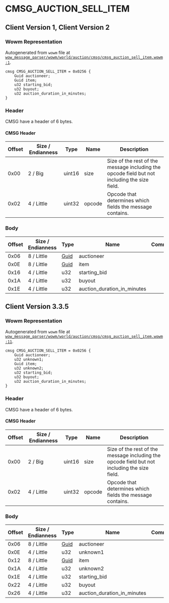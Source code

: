 # CMSG_AUCTION_SELL_ITEM

## Client Version 1, Client Version 2

### Wowm Representation

Autogenerated from `wowm` file at [`wow_message_parser/wowm/world/auction/cmsg/cmsg_auction_sell_item.wowm:1`](https://github.com/gtker/wow_messages/tree/main/wow_message_parser/wowm/world/auction/cmsg/cmsg_auction_sell_item.wowm#L1).
```rust,ignore
cmsg CMSG_AUCTION_SELL_ITEM = 0x0256 {
    Guid auctioneer;
    Guid item;
    u32 starting_bid;
    u32 buyout;
    u32 auction_duration_in_minutes;
}
```
### Header

CMSG have a header of 6 bytes.

#### CMSG Header

| Offset | Size / Endianness | Type   | Name   | Description |
| ------ | ----------------- | ------ | ------ | ----------- |
| 0x00   | 2 / Big           | uint16 | size   | Size of the rest of the message including the opcode field but not including the size field.|
| 0x02   | 4 / Little        | uint32 | opcode | Opcode that determines which fields the message contains.|

### Body

| Offset | Size / Endianness | Type | Name | Comment |
| ------ | ----------------- | ---- | ---- | ------- |
| 0x06 | 8 / Little | [Guid](../types/packed-guid.md) | auctioneer |  |
| 0x0E | 8 / Little | [Guid](../types/packed-guid.md) | item |  |
| 0x16 | 4 / Little | u32 | starting_bid |  |
| 0x1A | 4 / Little | u32 | buyout |  |
| 0x1E | 4 / Little | u32 | auction_duration_in_minutes |  |

## Client Version 3.3.5

### Wowm Representation

Autogenerated from `wowm` file at [`wow_message_parser/wowm/world/auction/cmsg/cmsg_auction_sell_item.wowm:11`](https://github.com/gtker/wow_messages/tree/main/wow_message_parser/wowm/world/auction/cmsg/cmsg_auction_sell_item.wowm#L11).
```rust,ignore
cmsg CMSG_AUCTION_SELL_ITEM = 0x0256 {
    Guid auctioneer;
    u32 unknown1;
    Guid item;
    u32 unknown2;
    u32 starting_bid;
    u32 buyout;
    u32 auction_duration_in_minutes;
}
```
### Header

CMSG have a header of 6 bytes.

#### CMSG Header

| Offset | Size / Endianness | Type   | Name   | Description |
| ------ | ----------------- | ------ | ------ | ----------- |
| 0x00   | 2 / Big           | uint16 | size   | Size of the rest of the message including the opcode field but not including the size field.|
| 0x02   | 4 / Little        | uint32 | opcode | Opcode that determines which fields the message contains.|

### Body

| Offset | Size / Endianness | Type | Name | Comment |
| ------ | ----------------- | ---- | ---- | ------- |
| 0x06 | 8 / Little | [Guid](../types/packed-guid.md) | auctioneer |  |
| 0x0E | 4 / Little | u32 | unknown1 |  |
| 0x12 | 8 / Little | [Guid](../types/packed-guid.md) | item |  |
| 0x1A | 4 / Little | u32 | unknown2 |  |
| 0x1E | 4 / Little | u32 | starting_bid |  |
| 0x22 | 4 / Little | u32 | buyout |  |
| 0x26 | 4 / Little | u32 | auction_duration_in_minutes |  |

